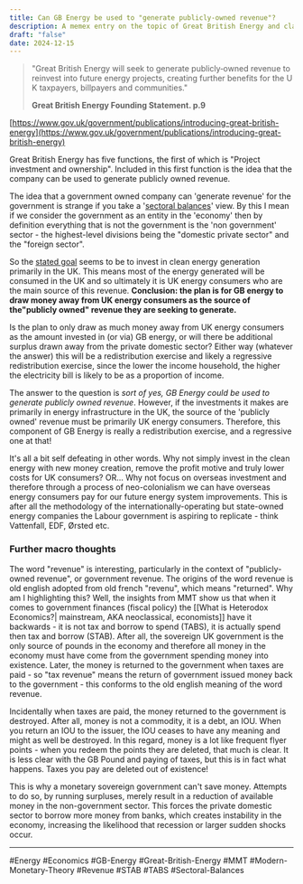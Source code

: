 ```yaml
---
title: Can GB Energy be used to "generate publicly-owned revenue"?
description: A memex entry on the topic of Great British Energy and claims made that it can generate "publicly-owned revenue"
draft: "false"
date: 2024-12-15
---
```



 > "Great British Energy will seek to generate publicly‑owned revenue to reinvest into future energy projects, creating further benefits for the U K taxpayers, billpayers and communities."
> 
>  **Great British Energy Founding Statement. p.9**

[https://www.gov.uk/government/publications/introducing-great-british-energy](https://www.gov.uk/government/publications/introducing-great-british-energy)

Great British Energy has five functions, the first of which is "Project investment and ownership". Included in this first function is the idea that the company can be used to generate publicly owned revenue.

The idea that a government owned company can 'generate revenue' for the government is strange if you take a '[sectoral balances](https://en.wikipedia.org/wiki/Sectoral_balances)' view. By this I mean if we consider the government as an entity in the 'economy' then by definition everything that is not the government is the 'non government' sector - the highest-level divisions being the "domestic private sector" and the "foreign sector".

So the [stated goal](https://www.theguardian.com/business/2024/oct/16/gb-energy-can-become-a-major-power-generator-says-its-chief-executive) seems to be to invest in clean energy generation primarily in the UK. This means most of the energy generated will be consumed in the UK and so ultimately it is UK energy consumers who are the main source of this revenue. **Conclusion: the plan is for GB energy to draw money away from UK energy consumers as the source of the"publicly owned" revenue they are seeking to generate.**

Is the plan to only draw as much money away from UK energy consumers as the amount invested in (or via) GB energy, or will there be additional surplus drawn away from the private domestic sector? Either way (whatever the answer) this will be a redistribution exercise and likely a regressive redistribution exercise, since the lower the income household, the higher the electricity bill is likely to be as a proportion of income.

The answer to the question is *sort of yes, GB Energy could be used to generate publicly owned revenue*. However, if the investments it makes are primarily in energy infrastructure in the UK, the source of the 'publicly owned' revenue must be primarily UK energy consumers. Therefore, this component of GB Energy is really a redistribution exercise, and a regressive one at that!

It's all a bit self defeating in other words. Why not simply invest in the clean energy with new money creation, remove the profit motive and truly lower costs for UK consumers? OR... Why not focus on overseas investment and therefore through a process of neo-colonialism we can have overseas energy consumers pay for our future energy system improvements. This is after all the methodology of the internationally-operating but state-owned energy companies the Labour government is aspiring to replicate - think Vattenfall, EDF, Ørsted etc.

### Further macro thoughts

The word "revenue" is interesting, particularly in the context of "publicly-owned revenue", or government revenue. The origins of the word revenue is old english adopted from old french "revenu", which means "returned". Why am I highlighting this? Well, the insights from MMT show us that when it comes to government finances (fiscal policy) the [[What is Heterodox Economics?| mainstream, AKA neoclassical, economists]] have it backwards - it is not tax and borrow to spend (TABS), it is actually spend then tax and borrow (STAB). After all, the sovereign UK government is the only source of pounds in the economy and therefore all money in the economy must have come from the government spending money into existence. Later, the money is returned to the government when taxes are paid - so "tax revenue" means the return of government issued money back to the government - this conforms to the old english meaning of the word revenue.

Incidentally when taxes are paid, the money returned to the government is destroyed. After all, money is not a commodity, it is a debt, an IOU. When you return an IOU to the issuer, the IOU ceases to have any meaning and might as well be destroyed. In this regard, money is a lot like frequent flyer points - when you redeem the points they are deleted, that much is clear. It is less clear with the GB Pound and paying of taxes, but this is in fact what happens. Taxes you pay are deleted out of existence!

This is why a monetary sovereign government can't save money. Attempts to do so, by running surpluses, merely result in a reduction of available money in the non-government sector. This forces the private domestic sector to borrow more money from banks, which creates instability in the economy, increasing the likelihood that recession or larger sudden shocks occur.

---
#Energy #Economics #GB-Energy #Great-British-Energy #MMT #Modern-Monetary-Theory #Revenue #STAB #TABS #Sectoral-Balances
